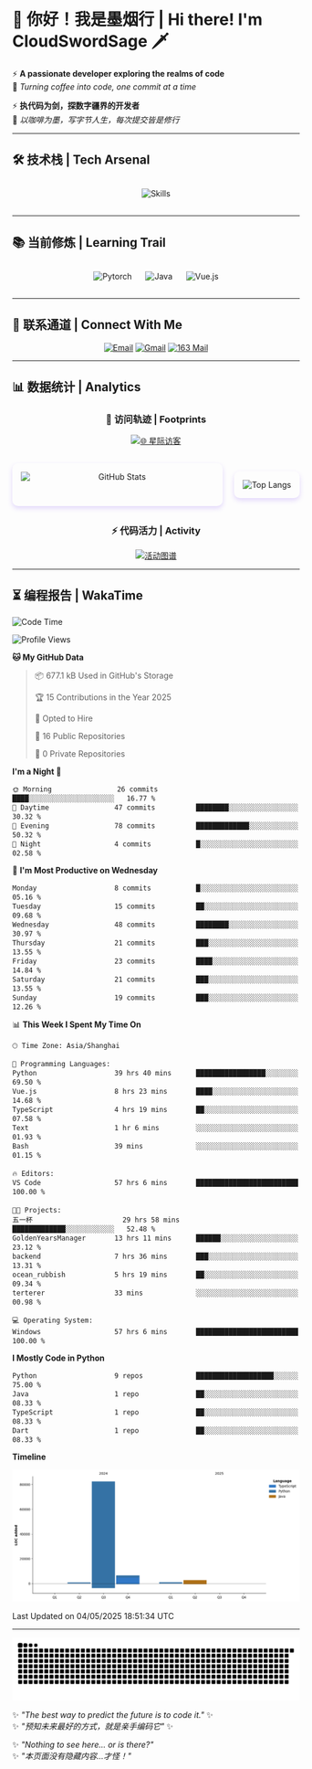 # 🌊 你好！我是墨烟行 | Hi there! I'm CloudSwordSage 🗡️

⚡ **A passionate developer exploring the realms of code**  
🌌 *Turning coffee into code, one commit at a time*

⚡ **执代码为剑，探数字疆界的开发者**  
🌌 *以咖啡为墨，写字节人生，每次提交皆是修行*

---

## 🛠️ 技术栈 | Tech Arsenal

<div align="center" style="margin: 20px 0;">
  <img src="https://skillicons.dev/icons?i=python,linux,git,github,html,css,js,ts" alt="Skills" style="height: 50px; margin: 10px;"/>
</div>

---

## 📚 当前修炼 | Learning Trail

<div align="center" style="margin: 20px 0;">
  <img src="https://img.shields.io/badge/PyTorch-EE4C2C?style=flat-square&logo=pytorch&logoColor=white" alt="Pytorch" style="height: 30px; margin: 10px;"/>
  <img src="https://img.shields.io/badge/Java-007396?style=flat-square&logo=openjdk&logoColor=white" alt="Java" style="height: 30px; margin: 10px;"/>
  <img src="https://img.shields.io/badge/Vue.js-4FC08D?style=flat-square&logo=vue.js&logoColor=white" alt="Vue.js" style="height: 30px; margin: 10px;"/>
</div>

---

## 📮 联系通道 | Connect With Me

<div align="center">
  
[![Email](https://img.shields.io/badge/QQ%20Mail-1984769759@qq.com-168DEA?style=flat-square&logo=tencentqq)](mailto:1984769759@qq.com)
[![Gmail](https://img.shields.io/badge/Gmail-zlf100518@gmail.com-EA4335?style=flat-square&logo=gmail)](mailto:zlf100518@gmail.com)
[![163 Mail](https://img.shields.io/badge/163-zlf100518@163.com-DC143C?style=flat-square)](mailto:zlf100518@163.com)

</div>

---

## 📊 数据统计 | Analytics

<div align="center">

### 🌌 访问轨迹 | Footprints

[![🌐 星际访客](https://count.getloli.com/get/@CloudSwordSage?theme=rule34)](https://github.com/CloudSwordSage)

<div style="display: flex; gap: 20px; margin: 30px 0">
  <img src="https://github-readme-stats.vercel.app/api?username=CloudSwordSage&show_icons=true&theme=midnight-purple&hide_border=true&include_all_commits=true&rank_icon=github&hide=issues&line_height=24" 
       alt="GitHub Stats" 
       style="flex: 1; box-shadow: 0 4px 8px rgba(122,63,247,0.2); border-radius: 10px; padding: 15px;"/>
  
  <img src="https://github-readme-stats.vercel.app/api/top-langs/?username=CloudSwordSage&layout=compact&theme=midnight-purple&hide_border=true&langs_count=6&card_width=300&exclude_repo=AI-Assistant"
       alt="Top Langs"
       style="flex: 1; box-shadow: 0 4px 8px rgba(122,63,247,0.2); border-radius: 10px; padding: 15px;"/>
</div>

### ⚡ 代码活力 | Activity

[![活动图谱](https://github-readme-activity-graph.vercel.app/graph?username=CloudSwordSage&theme=react-dark&hide_border=true&area=true&custom_title=代码能量流%20|%20Contribution%20Flow&radius=12&height=300)](https://github.com/CloudSwordSage)

</div>

---

## ⏳ 编程报告 | WakaTime

<!--START_SECTION:waka-->
![Code Time](http://img.shields.io/badge/Code%20Time-785%20hrs%2035%20mins-blue)

![Profile Views](http://img.shields.io/badge/Profile%20Views-0-blue)

**🐱 My GitHub Data** 

> 📦 677.1 kB Used in GitHub's Storage 
 > 
> 🏆 15 Contributions in the Year 2025
 > 
> 💼 Opted to Hire
 > 
> 📜 16 Public Repositories 
 > 
> 🔑 0 Private Repositories 
 > 
**I'm a Night 🦉** 

```text
🌞 Morning                26 commits          ████░░░░░░░░░░░░░░░░░░░░░   16.77 % 
🌆 Daytime                47 commits          ████████░░░░░░░░░░░░░░░░░   30.32 % 
🌃 Evening                78 commits          █████████████░░░░░░░░░░░░   50.32 % 
🌙 Night                  4 commits           █░░░░░░░░░░░░░░░░░░░░░░░░   02.58 % 
```
📅 **I'm Most Productive on Wednesday** 

```text
Monday                   8 commits           █░░░░░░░░░░░░░░░░░░░░░░░░   05.16 % 
Tuesday                  15 commits          ██░░░░░░░░░░░░░░░░░░░░░░░   09.68 % 
Wednesday                48 commits          ████████░░░░░░░░░░░░░░░░░   30.97 % 
Thursday                 21 commits          ███░░░░░░░░░░░░░░░░░░░░░░   13.55 % 
Friday                   23 commits          ████░░░░░░░░░░░░░░░░░░░░░   14.84 % 
Saturday                 21 commits          ███░░░░░░░░░░░░░░░░░░░░░░   13.55 % 
Sunday                   19 commits          ███░░░░░░░░░░░░░░░░░░░░░░   12.26 % 
```


📊 **This Week I Spent My Time On** 

```text
🕑︎ Time Zone: Asia/Shanghai

💬 Programming Languages: 
Python                   39 hrs 40 mins      █████████████████░░░░░░░░   69.50 % 
Vue.js                   8 hrs 23 mins       ████░░░░░░░░░░░░░░░░░░░░░   14.68 % 
TypeScript               4 hrs 19 mins       ██░░░░░░░░░░░░░░░░░░░░░░░   07.58 % 
Text                     1 hr 6 mins         ░░░░░░░░░░░░░░░░░░░░░░░░░   01.93 % 
Bash                     39 mins             ░░░░░░░░░░░░░░░░░░░░░░░░░   01.15 % 

🔥 Editors: 
VS Code                  57 hrs 6 mins       █████████████████████████   100.00 % 

🐱‍💻 Projects: 
五一杯                      29 hrs 58 mins      █████████████░░░░░░░░░░░░   52.48 % 
GoldenYearsManager       13 hrs 11 mins      ██████░░░░░░░░░░░░░░░░░░░   23.12 % 
backend                  7 hrs 36 mins       ███░░░░░░░░░░░░░░░░░░░░░░   13.31 % 
ocean_rubbish            5 hrs 19 mins       ██░░░░░░░░░░░░░░░░░░░░░░░   09.34 % 
terterer                 33 mins             ░░░░░░░░░░░░░░░░░░░░░░░░░   00.98 % 

💻 Operating System: 
Windows                  57 hrs 6 mins       █████████████████████████   100.00 % 
```

**I Mostly Code in Python** 

```text
Python                   9 repos             ███████████████████░░░░░░   75.00 % 
Java                     1 repo              ██░░░░░░░░░░░░░░░░░░░░░░░   08.33 % 
TypeScript               1 repo              ██░░░░░░░░░░░░░░░░░░░░░░░   08.33 % 
Dart                     1 repo              ██░░░░░░░░░░░░░░░░░░░░░░░   08.33 % 
```



**Timeline**

![Lines of Code chart](https://raw.githubusercontent.com/CloudSwordSage/CloudSwordSage/main/assets/bar_graph.png)


 Last Updated on 04/05/2025 18:51:34 UTC
<!--END_SECTION:waka-->

---

<div align="center">
  <img src="./assets/github-snake-dark.svg" alt="Contribution Snake" />
</div>

✨ *"The best way to predict the future is to code it."* ✨  
✨ *"预知未来最好的方式，就是亲手编码它"* ✨

✨ *"Nothing to see here... or is there?"*  
✨ *"本页面没有隐藏内容...才怪！"*  
